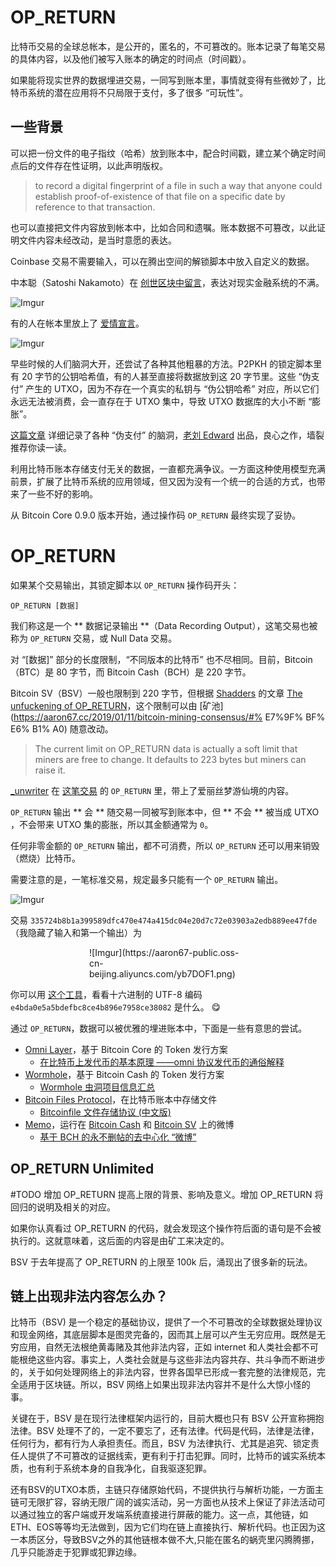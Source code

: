 # OP_RETURN

比特币交易的全球总帐本，是公开的，匿名的，不可篡改的。账本记录了每笔交易的具体内容，以及他们被写入账本的确定的时间点（时间戳）。

如果能将现实世界的数据埋进交易，一同写到账本里，事情就变得有些微妙了，比特币系统的潜在应用将不只局限于支付，多了很多 “可玩性”。

## 一些背景

可以把一份文件的电子指纹（哈希）放到账本中，配合时间戳，建立某个确定时间点后的文件存在性证明，以此声明版权。

> to record a digital fingerprint of a file in such a way that anyone could establish proof-of-existence of that file on a specific date by reference to that transaction.

也可以直接把文件内容放到帐本中，比如合同和遗嘱。账本数据不可篡改，以此证明文件内容未经改动，是当时意愿的表达。

Coinbase 交易不需要输入，可以在腾出空间的解锁脚本中放入自定义的数据。

中本聪（Satoshi Nakamoto）在 [创世区块中留言](https://btc.com/4a5e1e4baab89f3a32518a88c31bc87f618f76673e2cc77ab2127b7afdeda33b)，表达对现实金融系统的不满。

![Imgur](https://aaron67-public.oss-cn-beijing.aliyuncs.com/pOg1Fft.png)

有的人在帐本里放上了 [爱情宣言](https://btc.com/d0ec21e1d73d06be76c2b5b1e5ec486085bda8264229046c11b95f66f2eded83)。

![Imgur](https://aaron67-public.oss-cn-beijing.aliyuncs.com/GaO12eY.png)

早些时候的人们脑洞大开，还尝试了各种其他粗暴的方法。P2PKH 的锁定脚本里有 20 字节的公钥哈希值，有的人甚至直接将数据放到这 20 字节里。这些 “伪支付” 产生的 UTXO，因为不存在一个真实的私钥与 “伪公钥哈希” 对应，所以它们永远无法被消费，会一直存在于 UTXO 集中，导致 UTXO 数据库的大小不断 “膨胀”。

[这篇文章](https://aaron67-public.oss-cn-beijing.aliyuncs.com/4YydFbA.png) 详细记录了各种 “伪支付” 的脑洞，[老刘 Edward](https://weibo.com/u/6387397321) 出品，良心之作，墙裂推荐你读一读。

利用比特币账本存储支付无关的数据，一直都充满争议。一方面这种使用模型充满前景，扩展了比特币系统的应用领域，但又因为没有一个统一的合适的方式，也带来了一些不好的影响。

从 Bitcoin Core 0.9.0 版本开始，通过操作码 `OP_RETURN` 最终实现了妥协。

# OP_RETURN

如果某个交易输出，其锁定脚本以 `OP_RETURN` 操作码开头：

```
OP_RETURN [数据]
```

我们称这是一个 ** 数据记录输出 **（Data Recording Output），这笔交易也被称为 `OP_RETURN` 交易，或 Null Data 交易。

对 “[数据]” 部分的长度限制，“不同版本的比特币” 也不尽相同。目前，Bitcoin（BTC）是 80 字节，而 Bitcoin Cash（BCH）是 220 字节。

Bitcoin SV（BSV）一般也限制到 220 字节，但根据 [Shadders](https://twitter.com/shadders333) 的文章 [The unfuckening of OP_RETURN](https://www.yours.org/content/the-unfuckening-of-op_return-b10d2c4b52da)，这个限制可以由 [矿池](https://aaron67.cc/2019/01/11/bitcoin-mining-consensus/#% E7%9F% BF% E6% B1% A0) 随意改动。

> The current limit on OP_RETURN data is actually a soft limit that miners are free to change. It defaults to 223 bytes but miners can raise it.

[\_unwriter](https://twitter.com/_unwriter) 在 [这笔交易](https://whatsonchain.com/tx/ef21e71d00b9fce174222e679640b09e29ac8a55f321c93e64b16cc3109959f8) 的 `OP_RETURN` 里，带上了爱丽丝梦游仙境的内容。

`OP_RETURN` 输出 ** 会 ** 随交易一同被写到账本中，但 ** 不会 ** 被当成 UTXO ，不会带来 UTXO 集的膨胀，所以其金额通常为 `0`。

任何非零金额的 `OP_RETURN` 输出，都不可消费，所以 `OP_RETURN` 还可以用来销毁（燃烧）比特币。

需要注意的是，一笔标准交易，规定最多只能有一个 `OP_RETURN` 输出。

![Imgur](https://aaron67-public.oss-cn-beijing.aliyuncs.com/OXLqNXK.png)

交易 `335724b8b1a399589dfc470e474a415dc04e20d7c72e03903a2edb889ee47fde`（我隐藏了输入和第一个输出）为

<div style="width: 50%; margin: auto">![Imgur](https://aaron67-public.oss-cn-beijing.aliyuncs.com/yb7DOF1.png)</div>

你可以用 [这个工具](https://software.hixie.ch/utilities/cgi/unicode-decoder/utf8-decoder)，看看十六进制的 UTF-8 编码 `e4bda0e5a5bdefbc8ce4b896e7958ce38082` 是什么。 😋

通过 `OP_RETURN`，数据可以被优雅的埋进账本中，下面是一些有意思的尝试。

- [Omni Layer](http://www.omnilayer.org/)，基于 Bitcoin Core 的 Token 发行方案
  - [在比特币上发代币的基本原理 ——omni 协议发代币的通俗解释](https://zhuanlan.zhihu.com/p/40062558)
- [Wormhole](http://wormhole.cash/)，基于 Bitcoin Cash 的 Token 发行方案
  - [Wormhole 虫洞项目信息汇总](https://hiblockchain.io/topics/122)
- [Bitcoin Files Protocol](https://github.com/simpleledger/slp-specifications/blob/master/bitcoinfiles.md)，在比特币账本中存储文件
  - [Bitcoinfile 文件存储协议 (中文版)](https://hiblockchain.io/topics/157)
- [Memo](https://memo.cash/protocol)，运行在 [Bitcoin Cash](https://memo.cash/) 和 [Bitcoin SV](https://sv.memo.cash/) 上的微博
  - [基于 BCH 的永不删帖的去中心化 “微博”](https://www.jianshu.com/p/a24c1a8fe25e)

## OP_RETURN Unlimited

#TODO 增加 OP_RETURN 提高上限的背景、影响及意义。增加 OP_RETURN 将回归的说明及相关的对应。

如果你认真看过 OP_RETURN 的代码，就会发现这个操作符后面的语句是不会被执行的。这就意味着，这后面的内容是由矿工来决定的。

BSV 于去年提高了 OP_RETURN 的上限至 100k 后，涌现出了很多新的玩法。

## 链上出现非法内容怎么办？

比特币（BSV) 是一个稳定的基础协议，提供了一个不可篡改的全球数据处理协议和现金网络，其底层脚本是图灵完备的，因而其上层可以产生无穷应用。既然是无穷应用，自然无法根绝黄毒赌及其他非法内容，正如 internet 和人类社会都不可能根绝这些内容。事实上，人类社会就是与这些非法内容共存、共斗争而不断进步的，关于如何处理网络上的非法内容，世界各国早已形成一套完整的法律规范，完全适用于区块链。所以，BSV 网络上如果出现非法内容并不是什么大惊小怪的事。

关键在于，BSV 是在现行法律框架内运行的，目前大概也只有 BSV 公开宣称拥抱法律。BSV 处理不了的，一定不要忘了，还有法律。代码是代码，法律是法律，任何行为，都有行为人承担责任。而且，BSV 为法律执行、尤其是追究、锁定责任人提供了不可篡改的证据线索，更有利于打击犯罪。同时，比特币的诚实系统本质，也有利于系统本身的自我净化，自我驱逐犯罪。

还有BSV的UTXO本质，主链只存储原始代码，不提供执行与解析功能，一方面主链可无限扩容，容纳无限广阔的诚实活动，另一方面也从技术上保证了非法活动可以通过独立的客户端或开发端系统直接进行屏蔽的能力。这一点，其他链，如ETH、EOS等等均无法做到，因为它们均在链上直接执行、解析代码。也正因为这一本质区分，导致BSV之外的其他链根本做不大,只能在匿名的蜗壳里闪腾腾挪，几乎只能游走于犯罪或犯罪边缘。
